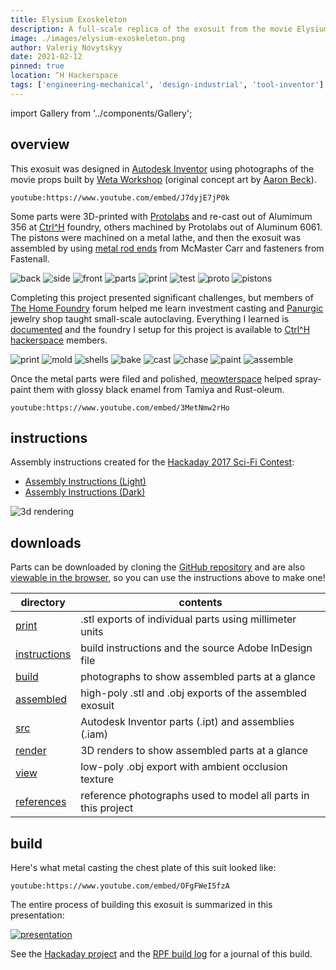 ```yaml
---
title: Elysium Exoskeleton
description: A full-scale replica of the exosuit from the movie Elysium (2013)
image: ./images/elysium-exoskeleton.png
author: Valeriy Novytskyy
date: 2021-02-12
pinned: true 
location: ^H Hackerspace
tags: ['engineering-mechanical', 'design-industrial', 'tool-inventor']
---
```


import Gallery from '../components/Gallery';

## overview

This exosuit was designed in [Autodesk Inventor](https://www.autodesk.com/products/inventor/overview) using photographs of the movie props built by [Weta Workshop](https://wetaworkshopdesignstudio.artstation.com/) (original concept art by [Aaron Beck](http://skul4aface.blogspot.com/)).

`youtube:https://www.youtube.com/embed/J7dyjE7jP0k`

Some parts were 3D-printed with [Protolabs](https://www.protolabs.com/) and re-cast out of Alumimum 356 at [Ctrl^H](https://pdxhackerspace.org/) foundry, others machined by Protolabs out of Aluminum 6061. The pistons were machined on a metal lathe, and then the exosuit was assembled by using [metal rod ends](https://www.mcmaster.com/rod-ends/ball-joint-rod-ends-10/shank-thread-size~m6/) from McMaster Carr and fasteners from Fastenall.

<Gallery>
  <img alt="back" src="./images/elysium-exoskeleton-worn-back.jpg"/>
  <img alt="side" src="./images/elysium-exoskeleton-worn-side.jpg"/>
  <img alt="front" src="./images/elysium-exoskeleton-worn-front.jpg"/>
  <img alt="parts" src="./images/elysium-exoskeleton-assembly1.jpg"/>
  <img alt="print" src="./images/elysium-exoskeleton-print-parts.png"/>
  <img alt="test" src="./images/elysium-exoskeleton-print.jpg"/>
  <img alt="proto" src="./images/elysium-exoskeleton-print-assemble.jpg"/>
  <img alt="pistons" src="./images/elysium-exoskeleton-pistons.jpg"/>
</Gallery>

Completing this project presented significant challenges, but members of [The Home Foundry](http://forums.thehomefoundry.org/index.php?threads/help-me-make-another-attempt-at-shell-casting.373) forum helped me learn investment casting and [Panurgic](https://yellow.place/es/panurgic-portland-usa) jewelry shop taught small-scale autoclaving. Everything I learned is [documented](../../articles/investment-casting) and the foundry I setup for this project is available to [Ctrl^H hackerspace](https://pdxhackerspace.org/) members.

<Gallery>
  <img alt="print" src="./images/elysium-exoskeleton-moldmaking.jpg"/>
  <img alt="mold" src="./images/elysium-exoskeleton-chest-mold.jpg"/>
  <img alt="shells" src="./images/elysium-exoskeleton-shells.jpg"/>
  <img alt="bake" src="./images/elysium-exoskeleton-chest-bake.jpg" />
  <img alt="cast" src="./images/elysium-exoskeleton-chest-cast.jpg" />
  <img alt="chase" src="./images/elysium-exoskeleton-finishing.jpg" />
  <img alt="paint" src="./images/elysium-exoskeleton-chest-finished.png" />
  <img alt="assemble" src="./images/elysium-exoskeleton-assembly2.jpg" />
</Gallery>

Once the metal parts were filed and polished, [meowterspace](https://github.com/infinesse) helped spray-paint them with glossy black enamel from Tamiya and Rust-oleum.

`youtube:https://www.youtube.com/embed/3MetNmw2rHo`

## instructions

Assembly instructions created for the [Hackaday 2017 Sci-Fi Contest](https://hackaday.io/contest/19541-hackadays-2017-sci-fi-contest):

- [Assembly Instructions (Light)](exoskeleton-instructions-light.pdf)
- [Assembly Instructions (Dark)](exoskeleton-instructions-dark.pdf)

![3d rendering](./images/elysium-exoskeleton-3d.png)

## downloads

Parts can be downloaded by cloning the [GitHub repository](https://github.com/01binary/elysium-max-exoskeleton) and are also [viewable in the browser](https://github.com/01binary/elysium-max-exoskeleton/blob/master/print/HipRight.stl), so you can use the instructions above to make one!

| directory                                                                                    | contents                                                      |
| -------------------------------------------------------------------------------------------- | ------------------------------------------------------------- |
| [print](https://github.com/01binary/elysium-max-exoskeleton/tree/master/print)               | .stl exports of individual parts using millimeter units       |
| [instructions](https://github.com/01binary/elysium-max-exoskeleton/tree/master/instructions) | build instructions and the source Adobe InDesign file         |
| [build](https://github.com/01binary/elysium-max-exoskeleton/tree/master/build)               | photographs to show assembled parts at a glance               |
| [assembled](https://github.com/01binary/elysium-max-exoskeleton/tree/master/assembled)       | high-poly .stl and .obj exports of the assembled exosuit      |
| [src](https://github.com/01binary/elysium-max-exoskeleton/tree/master/src)                   | Autodesk Inventor parts (.ipt) and assemblies (.iam)          |
| [render](https://github.com/01binary/elysium-max-exoskeleton/tree/master/render)             | 3D renders to show assembled parts at a glance                |
| [view](https://github.com/01binary/elysium-max-exoskeleton/tree/master/view)                 | low-poly .obj export with ambient occlusion texture           |
| [references](https://github.com/01binary/elysium-max-exoskeleton/tree/master/references)     | reference photographs used to model all parts in this project |

## build

Here's what metal casting the chest plate of this suit looked like:

`youtube:https://www.youtube.com/embed/OFgFWeI5fzA`

The entire process of building this exosuit is summarized in this presentation:

[![presentation](./images/exoskeleton-presentation.png)](https://docs.google.com/presentation/d/19_l0XWe4A3Xc64K67Ak3zYep9TedVx4DBbwqQECWMyE/edit?usp=sharing)

See the [Hackaday project](https://hackaday.io/project/19830-elysium-max-exoskeleton/) and the [RPF build log](http://www.therpf.com/showthread.php?t=212832) for a journal of this build.

